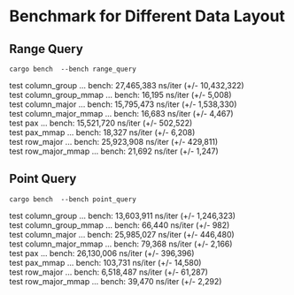 # Benchmark for Different Data Layout

## Range Query
```shell
cargo bench  --bench range_query
```

test column_group      ... bench:  27,465,383 ns/iter (+/- 10,432,322)  
test column_group_mmap ... bench:      16,195 ns/iter (+/- 5,008)  
test column_major      ... bench:  15,795,473 ns/iter (+/- 1,538,330)  
test column_major_mmap ... bench:      16,683 ns/iter (+/- 4,467)  
test pax               ... bench:  15,521,720 ns/iter (+/- 502,522)  
test pax_mmap          ... bench:      18,327 ns/iter (+/- 6,208)  
test row_major         ... bench:  25,923,908 ns/iter (+/- 429,811)  
test row_major_mmap    ... bench:      21,692 ns/iter (+/- 1,247)  

## Point Query
```shell
cargo bench  --bench point_query
```

test column_group      ... bench:  13,603,911 ns/iter (+/- 1,246,323)  
test column_group_mmap ... bench:      66,440 ns/iter (+/- 982)  
test column_major      ... bench:  25,985,027 ns/iter (+/- 446,480)  
test column_major_mmap ... bench:      79,368 ns/iter (+/- 2,166)  
test pax               ... bench:  26,130,006 ns/iter (+/- 396,396)  
test pax_mmap          ... bench:     103,731 ns/iter (+/- 14,580)  
test row_major         ... bench:   6,518,487 ns/iter (+/- 61,287)  
test row_major_mmap    ... bench:      39,470 ns/iter (+/- 2,292)  
